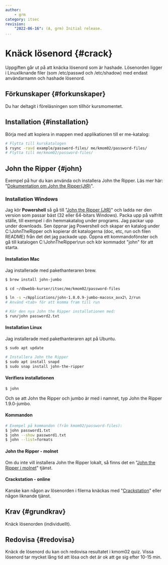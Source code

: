 ```yaml
---
author:
    - grm
category: itsec
revision:
    "2022-06-16": (A, grm) Initial release.
...
```


Knäck lösenord {#crack}
==================================

Uppgiften går ut på att knäcka lösenord som är hashade. Lösenorden ligger i Linuxliknande filer (som /etc/passwd och /etc/shadow) med endast användarnamn och hashade lösenord.

<!--more-->

Förkunskaper {#forkunskaper}
-----------------------------

Du har deltagit i föreläsningen som tillhör kursmomentet.

Installation {#installation}
-----------------------------

Börja med att kopiera in mappen med applikationen till er me-katalog:

```bash
# Flytta till kurskatalogen
$ rsync -ravd example/password-files/ me/kmom02/password-files/
# Flytta till me/kmom02/password-files/
```

John the Ripper {#john}
-----------------------------

Exempel på hur du kan använda och installera John the Ripper. Läs mer här: "[Dokumentation om John the Ripper(JtR)](https://www.openwall.com/john/doc/)".

### Installation Windows

Jag kör <strong>Powershell</strong> så gå till "[John the Ripper (JtR)](https://www.openwall.com/john/)" och ladda ner den version som passar bäst (32 eller 64-bitars Windows). Packa upp på valfritt ställe, till exempel i din hemmakatalog under programs. 
Jag packar upp under downloads. Sen öppnar jag Powershell och skapar en katalog under C:\JohnTheRipper och kopierar dit katalogerna (doc, etc, run och filen README) från det det jag packade upp. Öppna ett kommandofönster och gå till katalogen C:\JohnTheRipper\run och kör kommadot "john" för att starta.

#### Installation Mac

Jag installerade med pakethanteraren brew.

```bash
$ brew install john-jumbo
```

```bash
$ cd ~/dbwebb-kurser/itsec/me/kmom02/password-files

$ ln -s ~/Applications/john-1.8.0.9-jumbo-macosx_avx2\ 2/run
# Använd <tab> för att komma fram till run

# Kör den nya John the Ripper installationen med:
$ run/john password2.txt
```

#### Installation Linux

Jag installerade med pakethanteraren apt på Ubuntu.

```bash
$ sudo apt update

# Installera John the Ripper
$ sudo apt install snapd
$ sudo snap install john-the-ripper
```


#### Verifiera installationen

```bash
$ john
```

Och se att John the Ripper och jumbo är med i namnet, typ John the Ripper 1.9.0-jumbo.


#### Kommandon

```bash
# Exempel på kommandon (från kmom02/password-files):
$ john password1.txt
$ john --show password1.txt
$ john --list=formats
```

#### John the Ripper - molnet

Om du inte vill installera John the Ripper lokalt, så finns det en "[John the Ripper i molnet](https://www.openwall.com/john/cloud/)" tjänst.

#### Crackstation - online

Kanske kan någon av lösenorden i filerna knäckas med "[Crackstation](https://crackstation.net/)" eller någon liknande tjänst.

Krav {#grundkrav}
-----------------------------

Knäck lösenorden (individuellt).


Redovisa {#redovisa}
-----------------------

Knäck de lösenord du kan och redovisa resultatet i kmom02 quiz. Vissa lösenord tar
mycket lång tid att lösa och det är ok att ge sig efter 10-15 min.
